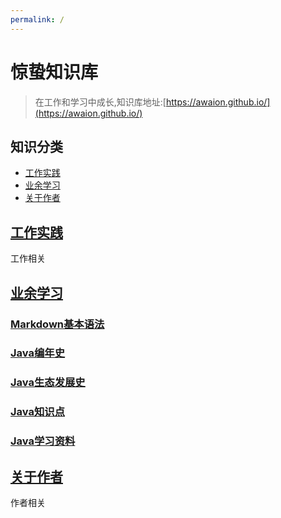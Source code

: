 ```yaml
---
permalink: /
---
```


# 惊蛰知识库

> 在工作和学习中成长,知识库地址:[https://awaion.github.io/](https://awaion.github.io/)

## 知识分类

- [工作实践](/01_enterprise)
- [业余学习](/02_study)
- [关于作者](/03_author)

## [工作实践](/01_enterprise)

工作相关

## [业余学习](/02_study)
### [Markdown基本语法](/02_study/0001_markdown.md)
### [Java编年史](/02_study/0002_java.md)
### [Java生态发展史](/02_study/0003_java_ecosystem.md)
### [Java知识点](/02_study/0004_java_knowledge.md)
### [Java学习资料](/02_study/0005_java_study.md)


## [关于作者](/03_author)

作者相关
